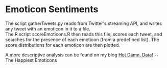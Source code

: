 Emoticon Sentiments
===================

The script gatherTweets.py reads from Twitter's streaming API, and writes any tweet with an emoticon in it to a file.   
The R script scoreEmoticons.R then reads this file, scores each tweet, and searches for the presence of each emoticon (from a predefined list). The score distributions for each emoticon are then plotted.   

A more descriptive analysis can be found on my blog [Hot Damn, Data!](http://www.hotdamndata.com/2013/09/the-happiest-emoticons.html) -- The Happiest Emoticons
